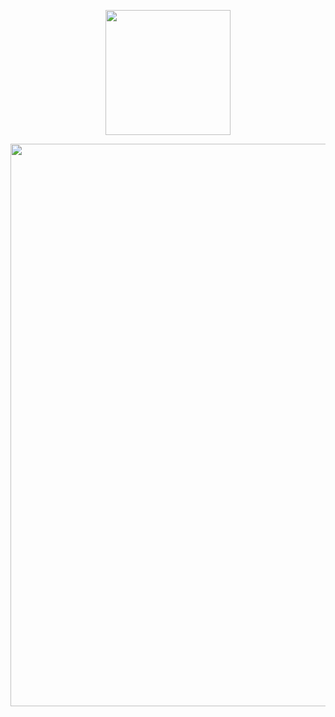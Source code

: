 <p align="center">
  <img width="200" height="200" src="https://github.com/Ploirad/WRO-2024-ArduMASTERS/assets/148375115/122c7233-1e41-4727-894d-9d810f12458b">
</p>

<p align="center">
 <img width="900" height="900" src="https://github.com/Ploirad/WRO-2024-ArduMASTERS/blob/main/schemes/WRO%20Car.jpg">
</p>
